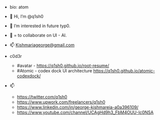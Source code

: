 - bio: atom
- 👋 Hi, I’m @q1sh0 
- 👀 I’m interested in future typ0.
- 🌱 = to collaborate on UI - AI. 
- 📫 Kishmariageorge@gmail.com

- c0d3r
    - #avatar - https://q1sh0.github.io/root-resume/
    - #Atomic - codex dock UI architecture https://q1sh0.github.io/atomic-codexdock/

- 📫
    - https://twitter.com/q1sh0
    - https://www.upwork.com/freelancers/q1sh0
    - https://www.linkedin.com/in/george-kishmareia-a0a396109/
    - https://www.youtube.com/channel/UCAgHd9h3_FbM4OUU-Ic0NSA 

<!---
q1sh0/q1sh3X is a ✨ special ✨ repository because its `README.md` (this file) appears on your GitHub profile.
You can click the Preview link to take a look at your changes.
--->
